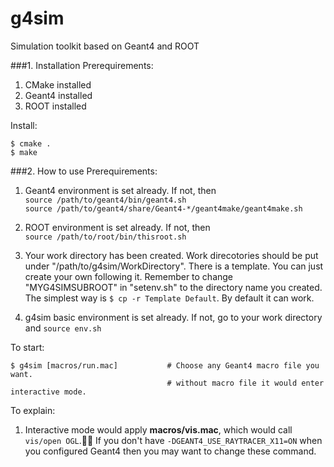 g4sim
=====

Simulation toolkit based on Geant4 and ROOT 

###1. Installation
Prerequirements:  
1.	CMake installed  
2.	Geant4 installed  
3.	ROOT installed  

Install:

	$ cmake .
	$ make
	
###2. How to use
Prerequirements:  
	
1. 	Geant4 environment is set already. If not, then  
`source /path/to/geant4/bin/geant4.sh`  
`source /path/to/geant4/share/Geant4-*/geant4make/geant4make.sh`
	
2.	ROOT environment is set already. If not, then  
`source /path/to/root/bin/thisroot.sh`

3.	Your work directory has been created.
Work direcotories should be put under "/path/to/g4sim/WorkDirectory".
There is a template. You can just create your own following it.
Remember to change "MYG4SIMSUBROOT" in "setenv.sh" to the directory name you created.
The simplest way is ``$ cp -r Template Default``. By default it can work.

4.	g4sim basic environment is set already. If not, go to your work directory and
`source env.sh`

To start:  

	$ g4sim [macros/run.mac]           # Choose any Geant4 macro file you want.
	                                   # without macro file it would enter interactive mode.
	                                   
To explain:  

1.	Interactive mode would apply **macros/vis.mac**, which would call `vis/open OGL`.
		If you don't have `-DGEANT4_USE_RAYTRACER_X11=ON` when you configured Geant4
		then you may want to change these command.
